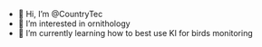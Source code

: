 - 👋 Hi, I’m @CountryTec
- 👀 I’m interested in ornithology 
- 🌱 I’m currently learning how to best use KI for birds monitoring


<!---
CountryTec/CountryTec is a ✨ special ✨ repository because its `README.md` (this file) appears on your GitHub profile.
You can click the Preview link to take a look at your changes.
--->
